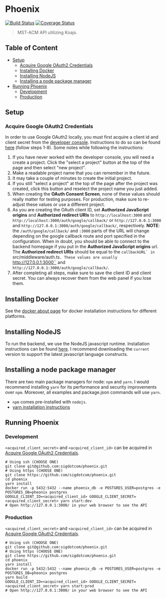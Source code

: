 # Phoenix
[![Build Status](https://travis-ci.org/sigdotcom/phoenix.svg?branch=develop)](https://travis-ci.org/sigdotcom/phoenix)
[![Coverage Status](https://coveralls.io/repos/github/sigdotcom/phoenix/badge.svg?branch=develop)](https://coveralls.io/github/sigdotcom/phoenix?branch=develop)
> MST-ACM API utilizing Koajs.

## Table of Content
+ [Setup](#setup)
    - [Acquire Google OAuth2 Credentials](#acquire-google-oauth2-credentials)
    - [Installing Docker](#installing-docker)
    - [Installing NodeJS](#installing-nodejs)
    - [Installing a node package manager](#installing-a-node-package-manager)
+ [Running Phoenix](#running-phoenix)
    - [Development](#development)
    - [Production](#production)

## Setup
### Acquire Google OAuth2 Credentials
In order to use Google OAuth2 locally, you must first acquire a client id and
client secret from the [developer
console](https://console.developers.google.com/). Instructions to do so can be
found [here](https://support.google.com/cloud/answer/6158849?hl=en) (follow
steps 1-8). Some notes while following the instructions:
1. If you have never worked with the developer console, you will need a create a
   project. Click the "select a project" button at the top of the page and then
   select "new project".
2. Make a readable project name that you can remember in the future.
3. It may take a couple of minutes to create the initial project.
4. If you still "select a project" at the top of the page after the project was
   created, click this button and reselect the project name you just added.
5. When creating the **OAuth Consent Screen**, none of these values should
   really matter for testing purposes. For production, make sure to re-adjust
   these values or use a different project.
6. As you are creating the OAuth client ID, set **Authorized JavaScript
   origins** and **Authorized redirect URIs** to ``http://localhost:3000`` and
   ``http://localhost:3000/auth/google/callback/`` or ``http://127.0.0.1:3000``
   and ``http://127.0.0.1:3000/auth/google/callback/``, respectively. **NOTE**:
   the ``/auth/google/callback/`` and ``:3000`` parts of the URL will change
   depending on the google callback route and port specified in the
   configuration. When in doubt, you should be able to connect to the backend
   homepage if you put in the **Authorized JavaScript origins** url. The
   **Authorized redirect URIs** should be equal to the ``callbackURL` in
   ``src/middleware/auth.ts``. These values are usually
   ``http://127.0.0.1:3000`` and
   ``http://127.0.0.1:3000/auth/google/callback/``.
7. After completing all steps, make sure to save the client ID and client
   secret. You can always recover them from the web panel if you lose them.

## Installing Docker
See the [docker about page](https://docs.docker.com/install/#backporting) for
docker installation instructions for different platforms.

## Installing NodeJS
To run the backend, we use the NodeJS javascript runtime. Installation
instructions can be found [here](https://nodejs.org/en/download/current/). I
recommend downloading the ``current`` version to support the latest javascript
language constructs.

## Installing a node package manager
There are two main package managers for node: ``npm`` and ``yarn``. I would
recommend installing ``yarn`` for its performance and security improvements over
``npm``. Moreover, all examples and package.json commands will use ``yarn``.
+ ``npm`` comes pre-installed with ``nodejs``.
+ [yarn installation instructions](https://yarnpkg.com/en/docs/install#windows-stable)

## Running Phoenix
### Development
``<acquired_client_secret>`` and ``<acquired_client_id>`` can be acquired in
[Acquire Google OAuth2 Credentials](#acquire-google-oauth2-credentials).
```
# Using ssh (CHOOSE ONE)
git clone git@github.com:sigdotcom/phoenix.git
# Using https (CHOOSE ONE)
git clone https://github.com/sigdotcom/phoenix.git
cd phoenix
yarn install
docker run -p 5432:5432 --name phoenix_db -e POSTGRES_USER=postgres -e POSTGRES_DB=pheonix postgres
GOOGLE_CLIENT_ID=<acquired_client_id> GOOGLE_CLIENT_SECRET=<acquired_client_secret> yarn start:dev
# Open http://127.0.0.1:3000/ in your web browser to see the API
```

### Production
``<acquired_client_secret>`` and ``<acquired_client_id>`` can be acquired in
[Acquire Google OAuth2 Credentials](#acquire-google-oauth2-credentials).
```
# Using ssh (CHOOSE ONE)
git clone git@github.com:sigdotcom/phoenix.git
# Using https (CHOOSE ONE)
git clone https://github.com/sigdotcom/phoenix.git
cd phoenix
yarn install
docker run -p 5432:5432 --name phoenix_db -e POSTGRES_USER=postgres -e POSTGRES_DB=pheonix postgres
yarn build
GOOGLE_CLIENT_ID=<acquired_client_id> GOOGLE_CLIENT_SECRET=<acquired_client_secret> yarn start:prod
# Open http://127.0.0.1:3000/ in your web browser to see the API
```
